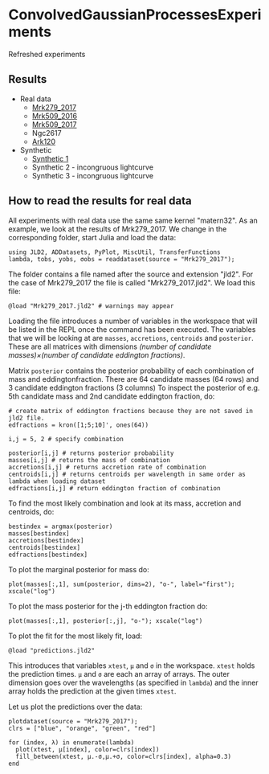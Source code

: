 # ConvolvedGaussianProcessesExperiments

Refreshed experiments

## Results
- Real data
  - [Mrk279_2017](Mrk279_2017.md)
  - [Mrk509_2016](Mrk509_2016.md)
  - [Mrk509_2017](Mrk509_2017.md)
  - Ngc2617
  - [Ark120](Ark120.md)
- Synthetic
  - [Synthetic 1](Synthetic1.md)
  - Synthetic 2 - incongruous lightcurve
  - Synthetic 3 - incongruous lightcurve

## How to read the results for real data

All experiments with real data use the same same kernel "matern32".
As an example, we look at the results of Mrk279_2017. 
We change in the corresponding folder, start Julia and load the data:
```
using JLD2, ADDatasets, PyPlot, MiscUtil, TransferFunctions
lambda, tobs, yobs, σobs = readdataset(source = "Mrk279_2017");
```

The folder contains a file named after the source and extension "jld2". For the case of Mrk279_2017 the file is called "Mrk279_2017.jld2". We load this file:
```
@load "Mrk279_2017.jld2" # warnings may appear
```

Loading the file introduces a number of variables in the workspace that will be listed in the REPL once the command has been executed. The variables that we will be looking at are `masses`, `accretions`, `centroids` and `posterior`. These are all matrices with dimensions *(number of candidate masses)×(number of candidate eddington fractions)*.

Matrix `posterior` contains the posterior probability of each combination of mass and eddingtonfraction. There are 64 candidate masses (64 rows) and 3 candidate eddington fractions (3 columns) To inspect the posterior of e.g. 5th candidate mass and 2nd candidate eddington fraction, do: 
```
# create matrix of eddington fractions because they are not saved in jld2 file.
edfractions = kron([1;5;10]', ones(64)) 

i,j = 5, 2 # specify combination

posterior[i,j] # returns posterior probability
masses[i,j] # returns the mass of combination
accretions[i,j] # returns accretion rate of combination
centroids[i,j] # returns centroids per wavelength in same order as lambda when loading dataset
edfractions[i,j] # return eddington fraction of combination
```

To find the most likely combination and look at its mass, accretion and centroids, do:
```
bestindex = argmax(posterior)
masses[bestindex]
accretions[bestindex]
centroids[bestindex]
edfractions[bestindex]
```

To plot the marginal posterior for mass do:
```
plot(masses[:,1], sum(posterior, dims=2), "o-", label="first"); xscale("log")
```

To plot the mass posterior for the j-th eddington fraction do:
```
plot(masses[:,1], posterior[:,j], "o-"); xscale("log")
```

To plot the fit for the most likely fit, load:
```
@load "predictions.jld2"
```

This introduces that variables `xtest`, `μ` and `σ` in the workspace. `xtest` holds the prediction times. `μ` and `σ` are each an array of arrays. The outer dimension goes over the wavelengths (as specified in `lambda`) and the inner array holds the prediction at the given times `xtest`.

Let us plot the predictions over the data:
```
plotdataset(source = "Mrk279_2017");
clrs = ["blue", "orange", "green", "red"]

for (index, λ) in enumerate(lambda)
  plot(xtest, μ[index], color=clrs[index])
  fill_between(xtest, μ.-σ,μ.+σ, color=clrs[index], alpha=0.3)
end

```

